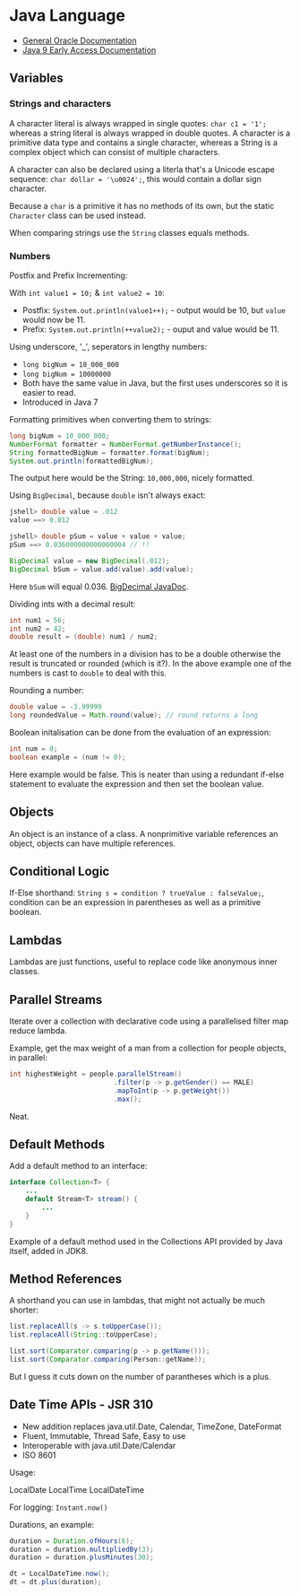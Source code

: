 # Java Language

* [General Oracle Documentation](http://docs.oracle.com/en/)
* [Java 9 Early Access Documentation](https://docs.oracle.com/javase/9/)

## Variables

### Strings and characters

A character literal is always wrapped in single quotes: `char c1 = '1';` whereas a string literal is always wrapped in double quotes. A character is a primitive data type and contains a single character, whereas a String is a complex object which can consist of multiple characters.

A character can also be declared using a literla that's a Unicode escape sequence: `char dollar = '\u0024';`, this would contain a dollar sign character.

Because a `char` is a primitive it has no methods of its own, but the static `Character` class can be used instead.

When comparing strings use the `String` classes equals methods.

### Numbers

Postfix and Prefix Incrementing:

With `int value1 = 10;` & `int value2 = 10`:

* Postfix: `System.out.println(value1++);` - output would be 10, but `value` would now be 11.
* Prefix: `System.out.println(++value2);` - ouput and value would be 11.

Using underscore, '_', seperators in lengthy numbers:

* `long bigNum = 10_000_000`
* `long bigNum = 10000000`
* Both have the same value in Java, but the first uses underscores so it is easier to read.
* Introduced in Java 7

Formatting primitives when converting them to strings:

```Java
long bigNum = 10_000_000;
NumberFormat formatter = NumberFormat.getNumberInstance();
String formattedBigNum = formatter.format(bigNum);
System.out.println(formattedBigNum);
```

The output here would be the String: `10,000,000`, nicely formatted.

Using `BigDecimal`, because `double` isn't always exact:

```Java
jshell> double value = .012
value ==> 0.012

jshell> double pSum = value + value + value;
pSum ==> 0.036000000000000004 // !!
```

```Java
BigDecimal value = new BigDecimal(.012);
BigDecimal bSum = value.add(value).add(value);
```

Here `bSum` will equal 0.036. [BigDecimal JavaDoc](https://docs.oracle.com/javase/9/docs/api/java/math/BigDecimal.html).

Dividing ints with a decimal result:

```Java
int num1 = 56;
int num2 = 42;
double result = (double) num1 / num2;
```

At least one of the numbers in a division has to be a double otherwise the result is truncated or rounded (which is it?). In the above example one of the numbers is cast to `double` to deal with this.

Rounding a number:

```Java
double value = -3.99999
long roundedValue = Math.round(value); // round returns a long
```

Boolean initalisation can be done from the evaluation of an expression:

```Java
int num = 0;
boolean example = (num != 0);
```

Here example would be false. This is neater than using a redundant if-else statement to evaluate the expression and then set the boolean value.

## Objects

An object is an instance of a class. A nonprimitive variable references an object, objects can have multiple references.

## Conditional Logic

If-Else shorthand: `String s = condition ? trueValue : falseValue;`, condition can be an expression in parentheses as well as a primitive boolean.

## Lambdas

Lambdas are just functions, useful to replace code like anonymous inner classes.

## Parallel Streams

Iterate over a collection with declarative code using a parallelised filter map reduce lambda.

Example, get the max weight of a man from a collection for people objects, in parallel:

```Java
int highestWeight = people.parallelStream()
                          .filter(p -> p.getGender() == MALE)
                          .mapToInt(p -> p.getWeight())
                          .max();
```

Neat.

## Default Methods

Add a default method to an interface:

```Java
interface Collection<T> {
    ...
    default Stream<T> stream() {
        ...
    }
}
```

Example of a default method used in the Collections API provided by Java itself, added in JDK8.

## Method References

A shorthand you can use in lambdas, that might not actually be much shorter:

```Java
list.replaceAll(s -> s.toUpperCase());
list.replaceAll(String::toUpperCase);

list.sort(Comparator.comparing(p -> p.getName()));
list.sort(Comparator.comparing(Person::getName));
```

But I guess it cuts down on the number of parantheses which is a plus.

## Date Time APIs - JSR 310

* New addition replaces java.util.Date, Calendar, TimeZone, DateFormat
* Fluent, Immutable, Thread Safe, Easy to use
* Interoperable with java.util.Date/Calendar
* ISO 8601

Usage:

LocalDate
LocalTime
LocalDateTime

For logging: `Instant.now()`

Durations, an example:

```Java
duration = Duration.ofHours(6);
duration = duration.multipliedBy(3);
duration = duration.plusMinutes(30);

dt = LocalDateTime.now();
dt = dt.plus(duration);
```
